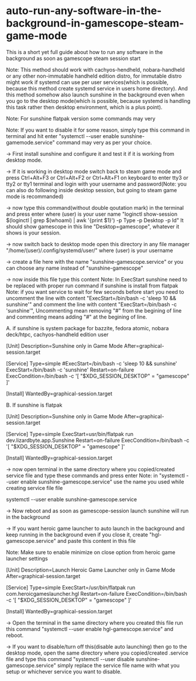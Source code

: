 # auto-run-any-software-in-the-background-in-gamescope-steam-game-mode
This is a short yet full guide about how to run any software in the background as soon as gamescope steam session start

Note: This method should work with cachyos-hendheld, nobara-handheld or any other non-immutable handheld edition distro, for immutable distro might work if systemd can use per user services(which is possible, because this method create systemd service in users home directory). And this method somehow also launch sunshine in the background even when you go to the desktop mode(which is possible, because systemd is handling this task rather then desktop environment, which is a plus point).

Note: For sunshine flatpak version some commands may very

Note: If you want to disable it for some reason, simply type this command in terminal and hit enter "systemctl --user enable sunshine-gamemode.service" command may very as per your choice.




-> First install sunshine and configure it and test it if it is working from desktop mode.




-> If it is working in desktop mode switch back to steam game mode and press Ctrl+Alt+F3 or Ctrl+Alt+F2 or Ctrl+Alt+F1 on keyboard to enter tty3 or tty2 or tty1 terminal and login with your username and password(Note: you can also do following inside desktop session, but going to steam game mode is recommanded)




-> now type this command(without double qoutation mark) in the terminal and press enter where (user) is your user name "loginctl show-session $(loginctl | grep $(whoami) | awk '{print $1}') -p Type -p Desktop -p Id" It should show gamescope in this line "Desktop=gamescope", whatever it shows is your session.




-> now switch back to desktop mode open this directory in any file manager "/home/(user)/.config/systemd/user/" where (user) is your username




-> create a file here with the name "sunshine-gamescope.service" or you can choose any name instead of "sunshine-gamescope"




-> now inside this file type this content
Note: In ExecStart sunshine need to be replaced with proper run command if sunshine is install from flatpak
Note: if you want service to wait for few seconds before start you need to uncomment the line with content "ExecStart=/bin/bash -c 'sleep 10 && sunshine'" and comment the line with content "ExecStart=/bin/bash -c 'sunshine'", Uncommenting mean removing "#" from the begining of line and commenting means adding "#" at the begining of line.

A. if sunshine is system package for bazzite, fedora atomic, nobara deck/htpc, cachyos-handheld edition user

[Unit]
Description=Sunshine only in Game Mode
After=graphical-session.target

[Service]
Type=simple
#ExecStart=/bin/bash -c 'sleep 10 && sunshine'
ExecStart=/bin/bash -c 'sunshine'
Restart=on-failure
ExecCondition=/bin/bash -c '[ "$XDG_SESSION_DESKTOP" = "gamescope" ]'

[Install]
WantedBy=graphical-session.target

B. If sunshine is flatpak

[Unit]
Description=Sunshine only in Game Mode
After=graphical-session.target

[Service]
Type=simple
ExecStart=usr/bin/flatpak run dev.lizardbyte.app.Sunshine
Restart=on-failure
ExecCondition=/bin/bash -c '[ "$XDG_SESSION_DESKTOP" = "gamescope" ]'

[Install]
WantedBy=graphical-session.target




-> now open terminal in the same directory where you copied/created service file and type these commands and press enter
Note: in "systemctl --user enable sunshine-gamescope.service" use the name you used while creating service file file

systemctl --user enable sunshine-gamescope.service




-> Now reboot and as soon as gamescope-session launch sunshine will run in the background




-> If you want heroic game launcher to auto launch in the background and keep running in the background even if you close it, create "hgl-gamescope.service" and paste this content in this file

Note: Make sure to enable minimize on close option from heroic game launcher settings

[Unit]
Description=Launch Heroic Game Launcher only in Game Mode
After=graphical-session.target

[Service]
Type=simple
ExecStart=/usr/bin/flatpak run com.heroicgameslauncher.hgl
Restart=on-failure
ExecCondition=/bin/bash -c '[ "$XDG_SESSION_DESKTOP" = "gamescope" ]'

[Install]
WantedBy=graphical-session.target




-> Open the terminal in the same directory where you created this file run this command "systemctl --user enable hgl-gamescope.service" and reboot.



-> If you want to disable/turn off this(disable auto launching) then go to the desktop mode, open the same directory where you copied/created .service file and type this command "systemctl --user disable sunshine-gamescope.service" simply replace the service file name with what you setup or whichever service you want to disable.
